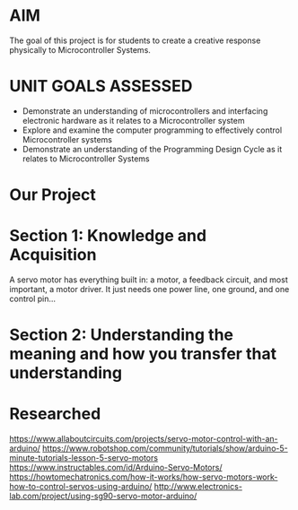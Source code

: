 # AIM
The goal of this project is for students to create a creative response physically to Microcontroller  Systems. 
# UNIT GOALS ASSESSED
- Demonstrate an understanding of microcontrollers and interfacing electronic hardware as it relates to a Microcontroller system 
- Explore and examine the computer programming to effectively control Microcontroller systems
- Demonstrate an understanding of the Programming Design Cycle as it relates to Microcontroller Systems
# Our Project
# Section 1: Knowledge and Acquisition
A servo motor has everything built in: a motor, a feedback circuit, and most important, a motor driver. It just needs one power line, one ground, and one control pin...
# Section 2: Understanding the meaning and how you transfer that understanding

# Researched
https://www.allaboutcircuits.com/projects/servo-motor-control-with-an-arduino/
https://www.robotshop.com/community/tutorials/show/arduino-5-minute-tutorials-lesson-5-servo-motors
https://www.instructables.com/id/Arduino-Servo-Motors/
https://howtomechatronics.com/how-it-works/how-servo-motors-work-how-to-control-servos-using-arduino/
http://www.electronics-lab.com/project/using-sg90-servo-motor-arduino/


